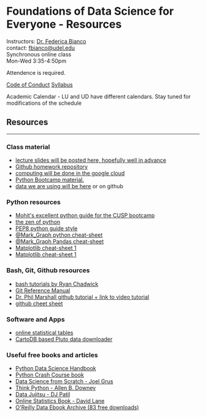 # Foundations of Data Science for Everyone - Resources



Instructors: [Dr. Federica Bianco](http://fbb.space)  
contact: fbianco@udel.edu  
Synchronous online class  
Mon-Wed 3:35-4:50pm  
  
  
Attendence is required.

[Code of Conduct](https://docs.google.com/document/d/1j5WShxx9xY_WzStYMmg4Lp6GBIr9VmSG2wbg_e4o9Qs/edit#)
[Syllabus](https://docs.google.com/document/d/15JxJ7uJTIUoPM7wXOq5QeLASpOlVN64bz-YdgJqgN7Y/edit?usp=sharing)

Academic Calendar - LU and UD have different calendars. Stay tuned for modifications of the schedule
    
## Resources

---------

### Class material

*   [lecture slides will be posted here, hopefully well in advance](https://slides.com/federicabianco/decks/fdsfe)
*   [Github homework repository](https://github.com/fedhere/FDSfE)
*   [computing will be done in the google cloud](https://colab.research.google.com/notebooks/intro.ipynb#recent=true)
*   [Python Bootcamp material.](https://github.com/fedhere/PyBOOT)
*   [data we are using will be here](data) or on github

### Python resources

*   [Mohit's excellent python guide for the CUSP bootcamp](https://sharmamohit.com/work/courses/ucsl/)
*   [the zen of python](https://www.python.org/dev/peps/pep-0020/)
*   [PEP8 python guide style](https://www.python.org/dev/peps/pep-0008/)
*   [@Mark\_Graph python cheat-sheet](https://drive.google.com/drive/folders/1hwRBD61Zc0_wcq_hpBKF6g60pMDiVJww)
*   [@Mark\_Graph Pandas cheat-sheet](https://drive.google.com/drive/folders/1hwRBD61Zc0_wcq_hpBKF6g60pMDiVJww)
*   [Matplotlib cheat-sheet 1](https://matplotlib.org/cheatsheets/_images/cheatsheets-1.png)
*   [Matplotlib cheat-sheet 1](https://matplotlib.org/cheatsheets/_images/cheatsheets-2.png)

### Bash, Git, Github resources

*   [bash tutorials by Ryan Chadwick](http://ryanstutorials.net/linuxtutorial/)
*   [Git Reference Manual](https://git-scm.com/doc)
*   [Dr. Phil Marshall github tutorial + link to video tutorial](https://github.com/drphilmarshall/GettingStarted#contributing)
*   [github cheet sheet](https://education.github.com/git-cheat-sheet-education.pdf)

### Software and Apps

*   [online statistical tables](https://home.ubalt.edu/ntsbarsh/Business-stat/StatistialTables.pdf)
*   [CartoDB based Pluto data downloader](http://chriswhong.github.io/plutoplus/)

### Useful free books and articles

*   [Python Data Science Handbook](https://www.academia.edu/40917232/Python_Data_Science_Handbook)
*   [Python Crash Course book](https://www.academia.edu/39951012/Eric_Matthes_Python_Crash_Course_A_Hands_On_Project_Based_Introduction_to_Programming_No_Starch_Press_2019_)
*   [Data Science from Scratch - Joel Grus](https://www.m-fozouni.ir/wp-content/uploads/2020/08/Joel_Grus_Data_Science_from_Scratch_First_Princ.pdf)
*   [Think Python - Allen B. Downey](http://greenteapress.com/thinkpython/thinkpython.pdf)
*   [Data Jujitsu - DJ Patil](https://documents.pub/document/data-jujitsu.html)
*   [Online Statistics Book - David Lane](http://onlinestatbook.com/)
*   [O'Reilly Data Ebook Archive (83 free downloads)](https://www.oreilly.com/data/free/archive.html)
